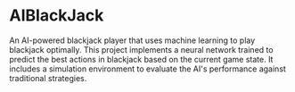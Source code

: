 # AIBlackJack
An AI-powered blackjack player that uses machine learning to play blackjack optimally. This project implements a neural network trained to predict the best actions in blackjack based on the current game state. It includes a simulation environment to evaluate the AI's performance against traditional strategies.
